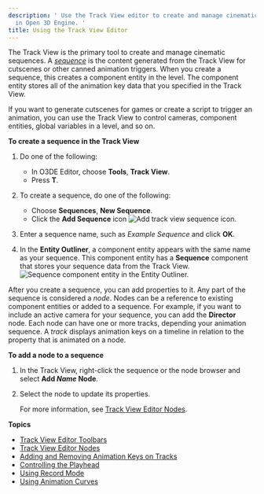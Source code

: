 ```yaml
---
description: ' Use the Track View editor to create and manage cinematic sequences
  in Open 3D Engine. '
title: Using the Track View Editor
---
```


The Track View is the primary tool to create and manage cinematic sequences. A *[sequence](/docs/user-guide/appendix/glossary#sequence)* is the content generated from the Track View for cutscenes or other canned animation triggers. When you create a sequence, this creates a component entity in the level. The component entity stores all of the animation key data that you specified in the Track View.

If you want to generate cutscenes for games or create a script to trigger an animation, you can use the Track View to control cameras, component entities, global variables in a level, and so on.

**To create a sequence in the Track View**

1. Do one of the following:
   + In O3DE Editor, choose **Tools**, **Track View**.
   + Press **T**.

1. To create a sequence, do one of the following:
   + Choose **Sequences**, **New Sequence**.
   + Click the **Add Sequence** icon ![Add track view sequence icon](/images/user-guide/cinematics/cinematics-track-view-simple-motion-component-2.png).

1. Enter a sequence name, such as *Example Sequence* and click **OK**.

1. In the **Entity Outliner**, a component entity appears with the same name as your sequence. This component entity has a **Sequence** component that stores your sequence data from the Track View.
![Sequence component entity in the Entity Outliner.](/images/user-guide/cinematics/track-view-editor-sequence-entity.png)

After you create a sequence, you can add properties to it. Any part of the sequence is considered a *node*. Nodes can be a reference to existing component entities or added to a sequence. For example, if you want to include an active camera for your sequence, you can add the **Director** node. Each node can have one or more tracks, depending your animation sequence. A *track* displays animation keys on a timeline in relation to the property that is animated on a node.

**To add a node to a sequence**

1. In the Track View, right-click the sequence or the node browser and select **Add *Name* Node**.

1. Select the node to update its properties.

   For more information, see [Track View Editor Nodes](/docs/user-guide/visualization/cinematics/trackview-nodes/).

**Topics**
+ [Track View Editor Toolbars](/docs/user-guide/visualization/cinematics/track-view/editor-toolbars/)
+ [Track View Editor Nodes](/docs/user-guide/visualization/cinematics/trackview-nodes/)
+ [Adding and Removing Animation Keys on Tracks](/docs/user-guide/visualization/cinematics/adding-removing-animation-keys-on-tracks/)
+ [Controlling the Playhead](/docs/user-guide/visualization/cinematics/controlling-the-playhead/)
+ [Using Record Mode](/docs/user-guide/visualization/cinematics/using-record-mode/)
+ [Using Animation Curves](/docs/user-guide/visualization/cinematics/track-view/editor-animation-curves/)
